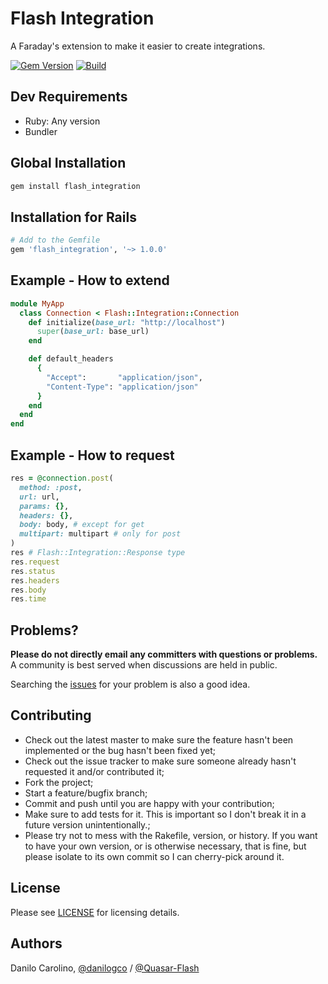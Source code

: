 # Flash Integration

A Faraday's extension to make it easier to create integrations.

[![Gem Version](https://badge.fury.io/rb/flash_integration.svg)](https://badge.fury.io/rb/flash_integration)
[![Build](https://github.com/Quasar-Flash/flash_integration/actions/workflows/tests.yml/badge.svg)](https://github.com/Quasar-Flash/flash_integration/actions/workflows/tests.yml)

## Dev Requirements

- Ruby: Any version
- Bundler

## Global Installation

```ruby
gem install flash_integration
```

## Installation for Rails

```ruby
# Add to the Gemfile
gem 'flash_integration', '~> 1.0.0'
```

## Example - How to extend

```ruby
module MyApp
  class Connection < Flash::Integration::Connection
    def initialize(base_url: "http://localhost")
      super(base_url: base_url)
    end

    def default_headers
      {
        "Accept":       "application/json",
        "Content-Type": "application/json"
      }
    end
  end
end
```

## Example - How to request

```ruby
res = @connection.post(
  method: :post,
  url: url,
  params: {},
  headers: {},
  body: body, # except for get
  multipart: multipart # only for post
)
res # Flash::Integration::Response type
res.request
res.status
res.headers
res.body
res.time
```

## Problems?

**Please do not directly email any committers with questions or problems.** A community is best served when discussions are held in public.

Searching the [issues](https://github.com/Quasar-Flash/flash_integration/issues) for your problem is also a good idea.

## Contributing

- Check out the latest master to make sure the feature hasn't been implemented or the bug hasn't been fixed yet;
- Check out the issue tracker to make sure someone already hasn't requested it and/or contributed it;
- Fork the project;
- Start a feature/bugfix branch;
- Commit and push until you are happy with your contribution;
- Make sure to add tests for it. This is important so I don't break it in a future version unintentionally.;
- Please try not to mess with the Rakefile, version, or history. If you want to have your own version, or is otherwise necessary, that is fine, but please isolate to its own commit so I can cherry-pick around it.

## License

Please see [LICENSE](https://github.com/Quasar-Flash/flash_integration/blob/master/LICENSE.txt) for licensing details.

## Authors

Danilo Carolino, [@danilogco](https://github.com/danilogco) / [@Quasar-Flash](https://github.com/Quasar-Flash)
